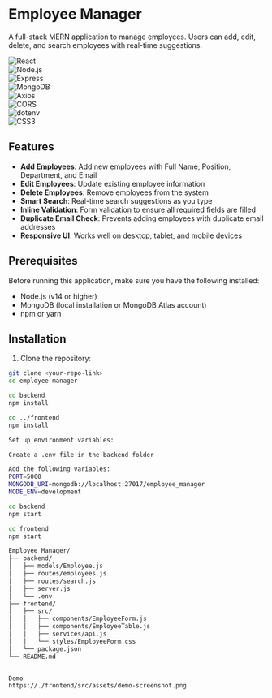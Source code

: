# Employee Manager

A full-stack MERN application to manage employees. Users can add, edit, delete, and search employees with real-time suggestions.

![React](https://img.shields.io/badge/React-61DAFB?logo=react&logoColor=black&style=for-the-badge)  
![Node.js](https://img.shields.io/badge/Node.js-339933?logo=node.js&logoColor=white&style=for-the-badge)  
![Express](https://img.shields.io/badge/Express-000000?logo=express&logoColor=white&style=for-the-badge)  
![MongoDB](https://img.shields.io/badge/MongoDB-47A248?logo=mongodb&logoColor=white&style=for-the-badge)  
![Axios](https://img.shields.io/badge/Axios-5A29E4?logo=axios&logoColor=white&style=for-the-badge)  
![CORS](https://img.shields.io/badge/CORS-000000?style=for-the-badge)  
![dotenv](https://img.shields.io/badge/dotenv-000000?logo=dotenv&logoColor=white&style=for-the-badge)  
![CSS3](https://img.shields.io/badge/CSS3-1572B6?logo=css3&logoColor=white&style=for-the-badge)

## Features

- **Add Employees**: Add new employees with Full Name, Position, Department, and Email
- **Edit Employees**: Update existing employee information
- **Delete Employees**: Remove employees from the system
- **Smart Search**: Real-time search suggestions as you type
- **Inline Validation**: Form validation to ensure all required fields are filled
- **Duplicate Email Check**: Prevents adding employees with duplicate email addresses
- **Responsive UI**: Works well on desktop, tablet, and mobile devices

## Prerequisites

Before running this application, make sure you have the following installed:
- Node.js (v14 or higher)
- MongoDB (local installation or MongoDB Atlas account)
- npm or yarn

## Installation

1. Clone the repository:
```bash
git clone <your-repo-link>
cd employee-manager

cd backend
npm install

cd ../frontend
npm install

Set up environment variables:

Create a .env file in the backend folder

Add the following variables:
PORT=5000
MONGODB_URI=mongodb://localhost:27017/employee_manager
NODE_ENV=development

cd backend
npm start

cd frontend
npm start

Employee_Manager/
├── backend/
│   ├── models/Employee.js
│   ├── routes/employees.js
│   ├── routes/search.js
│   ├── server.js
│   └── .env
├── frontend/
│   ├── src/
│   │   ├── components/EmployeeForm.js
│   │   ├── components/EmployeeTable.js
│   │   ├── services/api.js
│   │   └── styles/EmployeeForm.css
│   └── package.json
└── README.md


Demo
https://./frontend/src/assets/demo-screenshot.png
